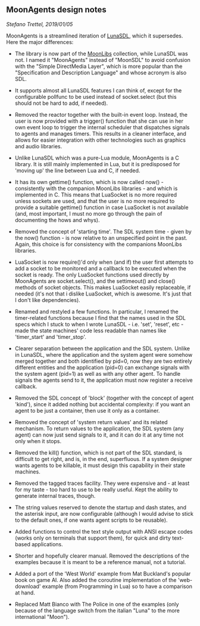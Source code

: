
## MoonAgents design notes

_Stefano Trettel, 2019/01/05_

MoonAgents is a streamlined iteration of [LunaSDL](https://github.com/stetre/lunasdl), which it supersedes. Here the major differences:

* The library is now part of the [MoonLibs](https://github.com/stetre/moonlibs) collection,
while LunaSDL was not. I named it "MoonAgents" instead of "MoonSDL" to avoid confusion with the
"Simple DirectMedia Layer", which is more popular than the "Specification and Description Language"
and whose acronym is also SDL.

* It supports almost all LunaSDL features I can think of, except
for the configurable pollfunc to be used instead of socket.select (but this
should not be hard to add, if needed).

* Removed the reactor together with the built-in event loop. Instead, the user
is now provided with a trigger() function that she can use in her own event loop
to trigger the internal scheduler that dispatches signals to agents and manages
timers. This results in a cleaner interface, and allows for easier integration
with other technologies such as graphics and audio libraries.
	
* Unlike LunaSDL which was a pure-Lua module, MoonAgents is a C library. It is still
mainly implemented in Lua, but it is predisposed for 'moving up' the line between Lua
and C, if needed.

* It has its own gettime() function, which is now called now() - consistently
with the companion MoonLibs libraries - and which is implemented in C.
This means that LuaSocket is no more required unless sockets are used, and
that the user is no more required to provide a suitable gettime() function
in case LuaSocket is not available (and, most important, I must no more
go through the pain of documenting the hows and whys).

* Removed the concept of 'starting time'. The SDL system time - given by the
now() function - is now relative to an unspecified point in the past.
Again, this choice is for consistency with the companions MoonLibs libraries.

* LuaSocket is now require()'d only when (and if) the user first attempts to
add a socket to be monitored and a callback to be executed when the socket is
ready. 
The only LuaSocket functions used directly by MoonAgents are socket.select(),
and the settimeout() and close() methods of socket objects.
This makes LuaSocket easily replaceable, if needed (it's not that i dislike LuaSocket,
which is awesome. It's just that I don't like dependencies).

* Renamed and restyled a few functions. In particular, I renamed the timer-related
functions because I find that the names used in the SDL specs which
I stuck to when I wrote LunaSDL - i.e. 'set', 'reset', etc - made the state
machines' code less readable than names like 'timer_start' and 'timer_stop'.

* Clearer separation between the application and the SDL system. Unlike in
LunaSDL, where the application and the system agent were somehow merged
together and both identified by pid=0, now they are two entirely different
entities and the application (pid=0) can exchange signals with the system
agent (pid=1) as well as with any other agent. To handle signals the agents
send to it, the application must now register a receive callback.

* Removed the SDL concept of 'block' (together with the concept of agent 'kind'),
since it added nothing but accidental complexity: if you want an agent to be
just a container, then use it only as a container.

* Removed the concept of 'system return values' and its related mechanism.
To return values to the application, the SDL system (any agent) can now just
send signals to it, and it can do it at any time not only when it stops.

* Removed the kill() function, which is not part of the SDL standard, is
difficult to get right, and is, in the end, superfluous. If a system designer
wants agents to be killable, it must design this capability in their state machines.

* Removed the tagged traces facility. They were expensive and - at least for my taste -
too hard to use to be really useful. Kept the ability to generate internal traces, though.

* The string values reserved to denote the startup and dash states, and the
asterisk input, are now configurable (although I would advise to stick to
the default ones, if one wants agent scripts to be reusable).

* Added functions to control the text style output with ANSI escape codes (works
only on terminals that support them), for quick and dirty text-based applications.

* Shorter and hopefully clearer manual. Removed the descriptions
of the examples because it is meant to be a reference manual, not a tutorial.

* Added a port of the 'West World' example from Mat Buckland's popular book on
game AI. Also added the coroutine implementation of the 'web-download' example
(from Programming in Lua) so to have a comparison at hand.

* Replaced Matt Bianco with The Police in one of the examples (only because
of the language switch from the italian "Luna" to the more international "Moon").

